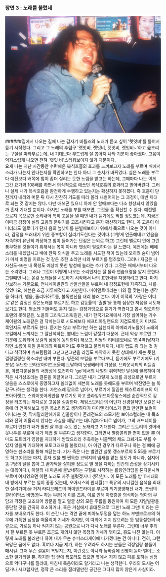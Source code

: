 ### 장면 3 : 노래를 불렀네

![](457157_386434884749568_1367023717_o.jpg)

######집에서 나오는 길에 나는 갑자기 비틀즈의 노래가 듣고 싶어 '렛잇비'를 틀어서 듣기 시작했다. 그리고 그 노래의 후렴구 '렛잇비, 렛잇비, 렛잇비, 렛잇비~'하고 읊조리는 구절을 따라부르는데, 내 기대보다 부드럽게 잘 뽑아져 나와 기분이 좋아졌다. 고음이 억지스럽게 나오면 전혀 '렛잇 비'스러워보이지 않기 때문이다.   
 요새 나는 지난 시간동안 수련해온 복식호흡의 효과를 느껴보고자 노래를 부르며 배에서 소리가 나는지 안나는지를 확인하고는 한다 아니 그 순서가 바뀌었다. 실은 노래를 부르다 예전보다 배쪽에 힘이 좀더 실리는 듯한 느낌을 받고는 하는데, 그때마다 나는 이게 그간 요가와 108배를 하면서 의식적으로 애쓰던 복식호흡의 효과라고 믿어버린다. 그러나 실제 내가 복식호흡을 완전하게 수행하고 있는지는 확신하지 못하겠다. 즉 호흡이 단전까지 내려와 머문 뒤 다시 찬찬히 기도를 따라 올라 내뱉어지는 그 과정이, 매번 제대로 되는 것 같지는 않다. 다만 애쓰곤 있으니 아예 안 할때보다는 다소 향상되지 않았을까 혼자 기대할 뿐이다. 하지만 노래를 부를 때보면, 그것을 좀 확신할 수 있다. 예전엔 오로지 목으로만 소리내어 특히 고음을 낼 때면 내가 듣기에도 딱할 정도였는데, 지금은 이따금 감정이 실려 고음의 분위기를 고조시킨다고 혼자 확신하기도 한다. 꼭 고음이 아니더라도 멜로디가 단지 음의 높낮이를 분별해보이기 위해서 목으로 나오는 것이 아니라, 감정을 드러내기 위한 풍부함이 실리기도한다는 것이다.(그렇게 연출해내고 있음을 자족하며 유난히 과장하고 힘이 들어가는 단점은 논외로 하고) 그런데 멜로디 안에 그런 풍부함을 깃들이기 위해서는 목이 아니라 뱃심이 필요하다는 걸 느꼈다. 예전에는 배에 소리를 내겠답시고 배에 잔뜩 의식을 주고 노래를 시도한 적이 있는데 오히려 숨이 넘어가 마치 비명을 지르는 것 같은 추한 소리만 나와 부르기를 멈추었다. 그러나 지금은 나 자신도-또는 내 목청도 예상치 못한 발성에 놀라는 수가 있다. 그것은 배에서부터 나오는 소리였다. 그러나 그것이 어떻게 나오는 소리인지는 잘 몰라 연습요령을 알지 못한다. 그럴때면 나는 온갖 노래들을 시도하기 시작해서 나의 표현력을 자평하려고 한다. 마치 산보하는 기분으로, 언니네이발관의 산들산들을 부르며 내 감정표현에 자족하고, 나를 잊었나요, 헤븐은 조금 지루해졌다고 자만한다. 마이앤트메리는 나와 잘 맞는다는 생각을 하다가, 넬을, 줄리아하트를, 불독맨션을 내리 불러 본다. 이어 이적의 '사랑은 어디로'같은 감정선 짙은노래를 부르기도 하고 김동률의 '출발'을 통해 심상한 저음을 시도해보기도 한다. 평소엔 거들떠도 듣지 않는- 감정과잉으로 듣기가 역겹다고 몹시 혐오하던 포맨의 못해같은, 노을의 그리워그리워같은, 내가 한국가요계에서 가장 싫어하는 가수 케이윌의 노래같은 걸 닥치는대로 시도해보다 에프티아일랜드의 지겹도록인지 미치도록인지도 부르기도 한다. 듣지는 않고 부르기만 하는 십센치의 아메리카노를(이 노래의 보컬에서 느껴지는 그 잘난척하는, 뽐내는 느낌이 같잖기 때문에. 근데 막상 부르면 그 기분에 도취되어 보컬의 심정에 동의한다) 해보고, 리쌍의 티비를껐네로 1인4역(남자가 하면 소름이 끼칠 윤미래의 파트마저)도 주저않고 불러제끼다, 내가 랩도 좀 되는 것 같다고 착각하며 슈프림팀의 그땐그땐그땐을 라임도 파악하지 못한 상태에서 재는 듯한, 껄렁껄렁한 목소리만 내며 부른다. 영준의 보컬을 부르다보니, 듣기에도 부르기에도 (기분상) 무난한 브라운아이드소울에 도달하여 낫씽베러의 가성을, 브라운시티의 리듬감을, 아름다운날들의 서정성에 도전하다 'go'에서의 나얼의 위력적인 발성에 굴복하여 아직은 시기상조라는 결론을 이끌어낸다. 그리곤 내가 그렇게 노래를 괴성으로만 부르지 않음을 스스로에게 증명하고자 쓸데없이 세븐의 노래를 못해도를 부르며 박진영은 늘 똑같구나하는 생각을 한다. 자연스레 팝으로 넘어가, 부르기에 깔끔한 웨스트라이프의 이프아이렛고, 스웨어잇어게인을 부르기도 하고 플라잉위드아웃윙스에선 순간적으로 감정을 터뜨리는 까다로운 고음을 실감한다. 제임스모리슨의 어딘가 신경질적인 보컬은 나중에 더 연마해보고 싶은 목소리라고 생각하다가 다미엔 라이스가 결코 만만한 보컬이 아니라는 것, 막시밀리안헤커의 침울함이나 존레전드의 스모키한 보이스컬러는 내 목소리와 전혀 어울리지 않다는 사실을 깨닫고는 대니얼파우터로 넘어가, 그의 배드데이를 부르며 언젠가 내가 훨씬 잘 부를 수도 있는 노래라고 기대한다. 그리곤 도트리의 왓어바웃나우를 부르며 내가 제법 잘 부른다고 생각한다. 그러면서 멜랑콜리한 면이 없을 뿐 아마도 도트리가 영향을 지대하게 받았으리라 추측하는 니클백의 채드 크뢰거도 부를 수 있지 않을까 기대하며 포토그래프를 불렀더니, 아 이건 경우가 다르구나 하는 걸 뼈에 공명하는 쉰소리를 통해 깨닫는다. 기가 죽은 나는 별안간 샬롯 갱스부르의 5:55를 부르기도 하고(이것은 마치, 혼자 있을 땐 찐득한 코딱지의 냄새를 맡는 정도가 아니라, 심지어 똥구멍의 털을 뽑아 그 끝가닥을 살펴볼 정도로 별 짓을 다하는 인간의 습성을 상기시키는 대목이다.), 아델의 내 마음에 불났네하는 구절로 시작하는 롤링인더딥을 톤다운시켜 부르며 여자였으면 이런 노래도 자주 불렀겠거니 생각한다. 이 모든 노래를 밤 11시대의 내 방에서 부르는 일이 종종 있는데, 오아시스의 원더월(그 특유의 시니컬한 음색을 최대한 살려가며)을 거쳐 라디오헤드의 하이앤드라이를 부르며 의기양양해진 내가, 크립의 클라이막스 비명(런~ 하는 부분)에 이를 즈음, 이로 인해 아랫층을 의식하는 엄마의 부담과 걱정은 고조되어 방문을 열고 얼굴 상의 모든 주름을 동원하여 이 모든 지랄발광을 중단할 것을 간곡히 호소하거나, 혹은 거실에서 휴대폰으로 '그만! 노래 그만!'이라는 문자를 보내오기도 한다. 이 순간 나는 격연 끝에 피아노뚜껑을 덮는 하노 부덴브로크의 허무에 가득한 심정을 떠올리며 기세가 죽지만, 이 따위에 지지 않으려는 듯 엄동설한의 바깥으로, 가로등 하나 켜지지 않는 공원으로 나가 다시 노래를 부른다. 그런데 너무 추워서 잘 부르든 못 부르든 조금도 개의치 않던 목청의 기세가 꺾이고, 흥도 나진 않는다. 이렇게 노래를 불러댄다 하여 내가 무슨 슈퍼스타케이에 나가겠다는 건 아니다. 전혀, 그런 욕망은 꿈에도 없다. 혹여나 지금 쟤가, 하는 우려라도 하시는 분들은 걱정일랑 붙들어 매시길. 그저 무슨 설움이 복받치는지, 이런것도 아니라 늦바람에 신명이 돋아 벌이는 소소한 일거리일 뿐. 하지만 집 앞에 폭포라도 있으면 옆에서 지지 않고 피를 토하는 심정으로 악다구니를 질러대, 마침내 득음이라도 할거라고 나는 생각한다. 우리의 도시는 어딜가나 시끄럽지만, 정작 큰 소리를 질러댈만한 공간은 그다지 많지 않은게 사실이라.